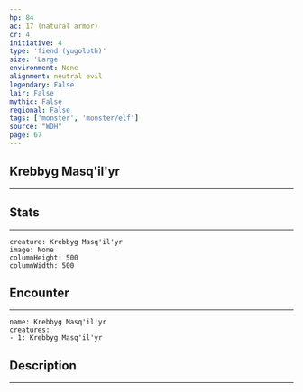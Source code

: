 ```yaml
---
hp: 84
ac: 17 (natural armor)
cr: 4
initiative: 4
type: 'fiend (yugoloth)'    
size: 'Large'
environment: None
alignment: neutral evil
legendary: False
lair: False
mythic: False
regional: False
tags: ['monster', 'monster/elf']
source: "WDH"
page: 67
---
```


## Krebbyg Masq'il'yr
---



## Stats
---

```statblock
creature: Krebbyg Masq'il'yr
image: None
columnHeight: 500
columnWidth: 500
```

## Encounter
---

```encounter-table
name: Krebbyg Masq'il'yr
creatures:
- 1: Krebbyg Masq'il'yr
```

## Description
---




